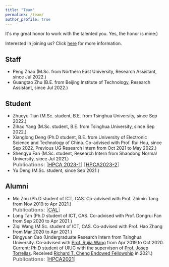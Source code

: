 ```yaml
---
title: "Team"
permalink: /team/
author_profile: true
---
```


It's my great honor to work with the talented you. Yes, the honor is mine:)

Interested in joining us? Click [here](../pages/recruiting) for more information.

## Staff

+ Peng Zhao (M.Sc. from Northern East University, Research Assistant, since Jul 2022.)
+ Guangtao Zhu (B.E. from Beijing Institute of Technology, Research Assistant, since Jul 2022.)


## Student

+ Zhuoyu Tian (M.Sc. student, B.E. from Tsinghua University, since Sep 2022.)
+ Zihao Yang (M.Sc. student, B.E. from Tsinghua University, since Sep 2022.)
+ Xianglong Deng (Ph.D student, B.E. from University of Electronic Science and Technology of China. Co-advised with Prof. Rui Hou, since Sep 2022. Previous UG Research Intern from Oct 2021 to May 2022.)
+ Shengyu Fan (M.Sc. student, Research Intern from Shandong Normal University, since Jul 2021.) 
<br><font size="3" color="grey"><b>Publications:</b> [<a href="../publications/HPCA2023-1">HPCA 2023-1</a>] [<a href="../publications/HPCA2023-2">HPCA2023-2</a>]</font><br>
+ Yu Deng (M.Sc. student, since Sep 2021.)

## Alumni

+ Mo Zou (Ph.D student of ICT, CAS. Co-advised with Prof. Zhimin Tang from Nov 2019 to Apr 2021.) 
<br><font size="3" color="grey"><b>Publications:</b> [<a href="../publications/CAL2022">CAL</a>]</font><br>
+ Long Tan (Ph.D student of ICT, CAS. Co-advised with Prof. Dongrui Fan from Sep 2020 to Apr 2021.)
+ Ziqi Wang (M.Sc. student of ICT, CAS. Co-advised with Prof. Hao Zhang from Mar 2020 to Apr 2021.)
+ Dingyuan Cao (Undergraduate Research Intern from Tsinghua University. Co-advised with [Prof. Rujia Wang](https://www.iit.edu/directory/people/rujia-wang) from Apr 2019 to Oct 2020. Current: Ph.D student of UIUC with the supervison of [Prof. Josep Torrellas](http://iacoma.cs.uiuc.edu/josep/torrellas.html). Received [Richard T. Cheng Endowed Fellowship](https://cs.illinois.edu/about/awards/graduate-fellowships-awards/richard-t-cheng-endowed-fellowship) in 2021.) 
<br><font size="3" color="grey"><b>Publications:</b> [<a href="../publications/HPCA2021">HPCA2021</a>]</font><br>
